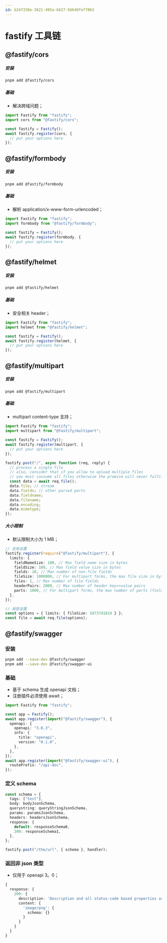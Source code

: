 ```yaml
---
id: b24f338e-3621-495a-b627-56648fe77063
---
```


# fastify 工具链

## @fastify/cors

##### 安装

```bash
pnpm add @fastify/cors
```

##### 基础

- 解决跨域问题；

```typescript
import Fastify from "fastify";
import cors from "@fastify/cors";

const fastify = Fastify();
await fastify.register(cors, {
  // put your options here
});
```

## @fastify/formbody

##### 安装

```bash
pnpm add @fastify/formbody
```

##### 基础

- 解析 application/x-www-form-urlencoded；

```typescript
import Fastify from "fastify";
import formbody from "@fastify/formbody";

const fastify = Fastify();
await fastify.register(formbody, {
  // put your options here
});
```

## @fastify/helmet

##### 安装

```bash
pnpm add @fastify/helmet
```

##### 基础

- 安全相关 header；

```typescript
import Fastify from "fastify";
import helmet from "@fastify/helmet";

const fastify = Fastify();
await fastify.register(helmet, {
  // put your options here
});
```

## @fastify/multipart

##### 安装

```bash
pnpm add @fastify/multipart
```

##### 基础

- multipart content-type 支持；

```typescript
import Fastify from "fastify";
import multipart from "@fastify/multipart";

const fastify = Fastify();
await fastify.register(multipart, {
  // put your options here
});

fastify.post("/", async function (req, reply) {
  // process a single file
  // also, consider that if you allow to upload multiple files
  // you must consume all files otherwise the promise will never fulfill
  const data = await req.file();
  data.file; // stream
  data.fields; // other parsed parts
  data.fieldname;
  data.filename;
  data.encoding;
  data.mimetype;
});
```

##### 大小限制

- 默认限制大小为 1 MB；

```typescript
// 全局设置
fastify.register(require("@fastify/multipart"), {
  limits: {
    fieldNameSize: 100, // Max field name size in bytes
    fieldSize: 100, // Max field value size in bytes
    fields: 10, // Max number of non-file fields
    fileSize: 1000000, // For multipart forms, the max file size in bytes
    files: 1, // Max number of file fields
    headerPairs: 2000, // Max number of header key=>value pairs
    parts: 1000, // For multipart forms, the max number of parts (fields + files)
  },
});

// 局部设置
const options = { limits: { fileSize: 1073741824 } };
const file = await req.file(options);
```

## @fastify/swagger

### 安装

```bash
pnpm add --save-dev @fastify/swagger
pnpm add --save-dev @fastify/swagger-ui
```

### 基础

- 基于 schema 生成 openapi 文档；
- 注册插件必须使用 await；

```typescript
import Fastify from "fastify";

const app = Fastify();
await app.register(import("@fastify/swagger"), {
  openapi: {
    openapi: "3.0.3",
    info: {
      title: "openapi",
      version: "0.1.0",
    },
  },
});
await app.register(import("@fastify/swagger-ui"), {
  routePrefix: "/api-doc",
});
```

### 定义 schema

```typescript
const schema = {
  tags: ["test"],
  body: bodyJsonSchema,
  querystring: queryStringJsonSchema,
  params: paramsJsonSchema,
  headers: headersJsonSchema,
  response: {
    default: responseSchema0,
    200: responseSchema1,
  },
};

fastify.post("/the/url", { schema }, handler);
```

### 返回非 json 类型

- 仅用于 openapi 3。0；

```typescript
{
  response: {
    200: {
      description: 'Description and all status-code based properties are working',
      content: {
        'image/png': {
          schema: {}
        }
      }
    }
  }
}
```
